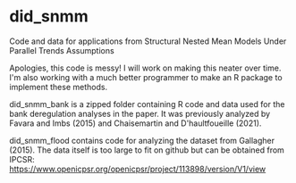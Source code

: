 # did_snmm
Code and data for applications from Structural Nested Mean Models Under Parallel Trends Assumptions

Apologies, this code is messy! I will work on making this neater over time. I'm also working with a much better programmer to make an R package to implement these methods.

did_snmm_bank is a zipped folder containing R code and data used for the bank deregulation analyses in the paper. It was previously analyzed by Favara and Imbs (2015) and Chaisemartin and D'haultfoueille (2021). 

did_snmm_flood contains code for analyzing the dataset from Gallagher (2015). The data itself is too large to fit on github but can be obtained from IPCSR: https://www.openicpsr.org/openicpsr/project/113898/version/V1/view

